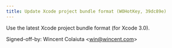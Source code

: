 ```yaml
---
title: Update Xcode project bundle format (WOHotKey, 39dc89e)
---
```


Use the latest Xcode project bundle format (for Xcode 3.0).

Signed-off-by: Wincent Colaiuta &lt;win@wincent.com&gt;
